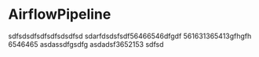 # AirflowPipeline
sdfsdsdfsdfsdfsdsdfsd
sdarfdsdsfsdf56466546dfgdf
561631365413gfhgfh
6546465
asdassdfgsdfg
asdadsf3652153
sdfsd
